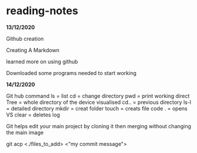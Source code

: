 # reading-notes

**13/12/2020**

Github creation 

Creating A Markdown

learned more on using github

Downloaded some programs needed to start working

**14/12/2020**

Git hub command 
ls = list
cd = change directory 
pwd = print working direct 
Tree = whole directory of the device visualised 
cd.. = previous directory
ls-l = detailed directory
mkdir = creat folder 
touch = creats file
code . = opens VS
clear = deletes log


Git helps edit your main project by cloning it then merging without changing the main image


git acp <./files_to_add> <"my commit message">


